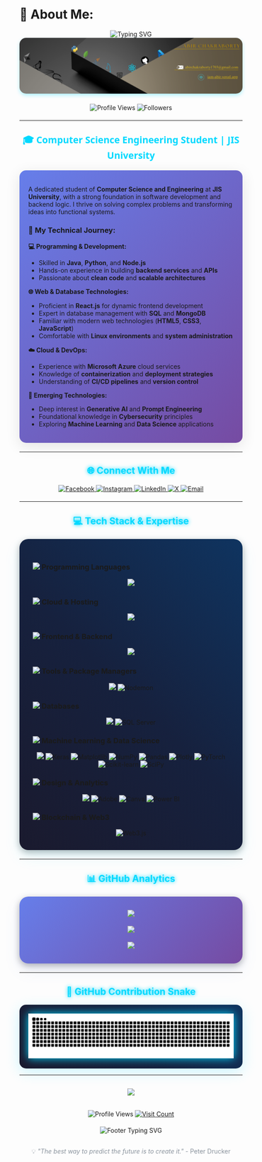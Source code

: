 # 💫 About Me:

<div align="center">
  <img src="https://readme-typing-svg.herokuapp.com?font=Fira+Code&weight=600&size=28&duration=4000&pause=1000&color=00D9FF&center=true&vCenter=true&multiline=true&width=600&height=100&lines=Hi+there!+I'm+Abir+Chakraborty+%F0%9F%91%8B;Full+Stack+Developer+%F0%9F%92%BB;Problem+Solver+%F0%9F%A7%A9" alt="Typing SVG" />
</div>

<div align="center">
  <img src="https://github.com/AbirChakraborty1703/AbirChakraborty1703/blob/main/banner.png" alt="Banner" style="border-radius: 15px; box-shadow: 0 4px 8px rgba(0, 217, 255, 0.3);" width="800"/>
</div>

<div align="center" style="margin: 20px 0;">
  <img src="https://komarev.com/ghpvc/?username=AbirChakraborty1703&style=for-the-badge&color=00d9ff" alt="Profile Views" />
  <img src="https://img.shields.io/github/followers/AbirChakraborty1703?style=for-the-badge&color=00d9ff&labelColor=1a1a2e" alt="Followers" />
</div>

---

<div align="center">
  <h2 style="color: #00D9FF; font-family: 'Segoe UI', Tahoma, Geneva, Verdana, sans-serif;">
    🎓 Computer Science Engineering Student | JIS University
  </h2>
</div>

<div style="background: linear-gradient(135deg, #667eea 0%, #764ba2 100%); padding: 20px; border-radius: 15px; margin: 20px 0; box-shadow: 0 8px 32px rgba(0, 0, 0, 0.1);">

A dedicated student of **Computer Science and Engineering** at **JIS University**, with a strong foundation in software development and backend logic. I thrive on solving complex problems and transforming ideas into functional systems.

### 🚀 **My Technical Journey:**

**💻 Programming & Development:**
- Skilled in **Java**, **Python**, and **Node.js**
- Hands-on experience in building **backend services** and **APIs**
- Passionate about **clean code** and **scalable architectures**

**🌐 Web & Database Technologies:**
- Proficient in **React.js** for dynamic frontend development  
- Expert in database management with **SQL** and **MongoDB**
- Familiar with modern web technologies (**HTML5**, **CSS3**, **JavaScript**)
- Comfortable with **Linux environments** and **system administration**

**☁️ Cloud & DevOps:**
- Experience with **Microsoft Azure** cloud services
- Knowledge of **containerization** and **deployment strategies**
- Understanding of **CI/CD pipelines** and **version control**

**🤖 Emerging Technologies:**
- Deep interest in **Generative AI** and **Prompt Engineering**
- Foundational knowledge in **Cybersecurity** principles
- Exploring **Machine Learning** and **Data Science** applications

</div>

---

<div align="center">
  <h2 style="color: #00D9FF; text-shadow: 0 0 10px #00D9FF;">
    🌐 Connect With Me
  </h2>
</div>

<div align="center" style="margin: 20px 0;">
  <a href="https://facebook.com/abirchakraborty999">
    <img src="https://img.shields.io/badge/Facebook-1877F2?style=for-the-badge&logo=facebook&logoColor=white&shadow=0 4px 8px rgba(24, 119, 242, 0.3)" alt="Facebook"/>
  </a>
  <a href="https://instagram.com/abirchakraborty999">
    <img src="https://img.shields.io/badge/Instagram-E4405F?style=for-the-badge&logo=instagram&logoColor=white" alt="Instagram"/>
  </a>
  <a href="https://linkedin.com/in/abirchakraborty1703">
    <img src="https://img.shields.io/badge/LinkedIn-0077B5?style=for-the-badge&logo=linkedin&logoColor=white" alt="LinkedIn"/>
  </a>
  <a href="https://x.com/abir2003_abir">
    <img src="https://img.shields.io/badge/X-000000?style=for-the-badge&logo=x&logoColor=white" alt="X"/>
  </a>
  <a href="mailto:abirchakraborty1703@gmail.com">
    <img src="https://img.shields.io/badge/Email-D14836?style=for-the-badge&logo=gmail&logoColor=white" alt="Email"/>
  </a>
</div>

---

<div align="center">
  <h2 style="color: #00D9FF; text-shadow: 0 0 10px #00D9FF;">
    💻 Tech Stack & Expertise
  </h2>
</div>

<div style="background: linear-gradient(45deg, #1a1a2e, #16213e, #0f3460); padding: 30px; border-radius: 20px; margin: 20px 0; box-shadow: 0 15px 35px rgba(0, 217, 255, 0.1), 0 5px 15px rgba(0, 0, 0, 0.3);">

### <img src="https://media.giphy.com/media/WUlplcMpOCEmTGBtBW/giphy.gif" width="30"> **Programming Languages**
<div align="center">
  <img src="https://skillicons.dev/icons?i=java,js,python,c,html&theme=dark" />
</div>

### <img src="https://media.giphy.com/media/kH1DBkPNyZPOk0BxrM/giphy.gif" width="30"> **Cloud & Hosting**
<div align="center">
  <img src="https://skillicons.dev/icons?i=azure,vercel&theme=dark" />
</div>

### <img src="https://media.giphy.com/media/kdFc8fubgS31b8DsVu/giphy.gif" width="30"> **Frontend & Backend**
<div align="center">
  <img src="https://skillicons.dev/icons?i=react,tailwind,nodejs,express,django,vite&theme=dark" />
</div>

### <img src="https://media.giphy.com/media/VgGthkhUvGgOit7Y9i/giphy.gif" width="30"> **Tools & Package Managers**
<div align="center">
  <img src="https://skillicons.dev/icons?i=npm,github,git&theme=dark" />
  <img src="https://img.shields.io/badge/NODEMON-76D04B?style=for-the-badge&logo=nodemon&logoColor=white" alt="Nodemon"/>
</div>

### <img src="https://media.giphy.com/media/AeWoyE3ZT90OI/giphy.gif" width="30"> **Databases**
<div align="center">
  <img src="https://skillicons.dev/icons?i=mysql,mongodb&theme=dark" />
  <img src="https://img.shields.io/badge/Microsoft%20SQL%20Server-CC2927?style=for-the-badge&logo=microsoft%20sql%20server&logoColor=white" alt="SQL Server"/>
</div>

### <img src="https://media.giphy.com/media/WFZvB7VIXBgiz3oDXE/giphy.gif" width="30"> **Machine Learning & Data Science**
<div align="center">
  <img src="https://skillicons.dev/icons?i=opencv,tensorflow&theme=dark" />
  <img src="https://img.shields.io/badge/Keras-FF0000?style=for-the-badge&logo=keras&logoColor=white" alt="Keras"/>
  <img src="https://img.shields.io/badge/Matplotlib-11557c?style=for-the-badge&logo=matplotlib&logoColor=white" alt="Matplotlib"/>
  <img src="https://img.shields.io/badge/NumPy-013243?style=for-the-badge&logo=numpy&logoColor=white" alt="NumPy"/>
  <img src="https://img.shields.io/badge/Pandas-150458?style=for-the-badge&logo=pandas&logoColor=white" alt="Pandas"/>
  <img src="https://img.shields.io/badge/Plotly-3F4F75?style=for-the-badge&logo=plotly&logoColor=white" alt="Plotly"/>
  <img src="https://img.shields.io/badge/PyTorch-EE4C2C?style=for-the-badge&logo=pytorch&logoColor=white" alt="PyTorch"/>
  <img src="https://img.shields.io/badge/Scikit--Learn-F7931E?style=for-the-badge&logo=scikit-learn&logoColor=white" alt="Scikit-learn"/>
  <img src="https://img.shields.io/badge/SciPy-0C55A5?style=for-the-badge&logo=scipy&logoColor=white" alt="SciPy"/>
</div>

### <img src="https://media.giphy.com/media/fwbZnTftCXVocKzfxR/giphy.gif" width="30"> **Design & Analytics**
<div align="center">
  <img src="https://skillicons.dev/icons?i=figma&theme=dark" />
  <img src="https://img.shields.io/badge/Adobe-FF0000?style=for-the-badge&logo=adobe&logoColor=white" alt="Adobe"/>
  <img src="https://img.shields.io/badge/Canva-00C4CC?style=for-the-badge&logo=canva&logoColor=white" alt="Canva"/>
  <img src="https://img.shields.io/badge/Power%20BI-F2C811?style=for-the-badge&logo=powerbi&logoColor=black" alt="Power BI"/>
</div>

### <img src="https://media.giphy.com/media/kPTCBdX5FLdL7RjVra/giphy.gif" width="30"> **Blockchain & Web3**
<div align="center">
  <img src="https://img.shields.io/badge/Web3.js-F16822?style=for-the-badge&logo=web3.js&logoColor=white" alt="Web3.js"/>
</div>

</div>

---

<div align="center">
  <h2 style="color: #00D9FF; text-shadow: 0 0 10px #00D9FF;">
    📊 GitHub Analytics
  </h2>
</div>

<div style="background: linear-gradient(135deg, #667eea 0%, #764ba2 100%); padding: 30px; border-radius: 20px; margin: 20px 0; box-shadow: 0 15px 35px rgba(102, 126, 234, 0.1), 0 5px 15px rgba(0, 0, 0, 0.3);">

<div align="center">
  <img height="180em" src="https://github-readme-stats.vercel.app/api?username=AbirChakraborty1703&show_icons=true&theme=tokyonight&include_all_commits=true&count_private=true&hide_border=true&bg_color=0d1117&title_color=00d9ff&icon_color=00d9ff&text_color=c9d1d9"/>
</div>

<br/>

<div align="center">
  <img height="180em" src="https://nirzak-streak-stats.vercel.app/?user=AbirChakraborty1703&theme=tokyonight&hide_border=true&background=0d1117&stroke=00d9ff&ring=00d9ff&fire=00d9ff&currStreakLabel=00d9ff"/>
</div>

<br/>

<div align="center">
  <img height="180em" src="https://github-readme-stats.vercel.app/api/top-langs/?username=AbirChakraborty1703&layout=compact&theme=tokyonight&hide_border=true&bg_color=0d1117&title_color=00d9ff&text_color=c9d1d9"/>
</div>

</div>

---

<div align="center">
  <h2 style="color: #00D9FF; text-shadow: 0 0 10px #00D9FF;">
    🐍 GitHub Contribution Snake
  </h2>
</div>

<div align="center" style="background: linear-gradient(45deg, #1a1a2e, #16213e, #0f3460); padding: 20px; border-radius: 15px; box-shadow: 0 8px 32px rgba(0, 217, 255, 0.2);">
  <img src="https://raw.githubusercontent.com/AbirChakraborty1703/AbirChakraborty1703/output/snake-dark.svg" alt="Snake Game" style="filter: drop-shadow(0 0 10px #00d9ff);"/>
</div>

---

<div align="center" style="margin: 30px 0;">
  <img src="https://capsule-render.vercel.app/api?type=waving&color=gradient&customColorList=6,11,20&height=180&section=footer&text=Thanks%20for%20Visiting!&fontSize=42&fontColor=fff&animation=twinkling&fontAlignY=65"/>
</div>

<div align="center" style="margin: 20px 0;">
  <img src="https://komarev.com/ghpvc/?username=AbirChakraborty1703&style=for-the-badge&color=00d9ff&labelColor=1a1a2e" alt="Profile Views"/>
  <a href="https://visitcount.itsvg.in">
    <img src="https://visitcount.itsvg.in/api?id=AbirChakraborty1703&icon=1&color=1&pretty=true" alt="Visit Count"/>
  </a>
</div>

<div align="center">
  <img src="https://readme-typing-svg.herokuapp.com?font=Fira+Code&weight=400&size=18&duration=3000&pause=1000&color=00D9FF&center=true&vCenter=true&width=600&lines=Let's+connect+and+build+something+amazing+together!+%F0%9F%9A%80;Always+learning%2C+always+growing+%F0%9F%8C%B1;Code+%7C+Create+%7C+Innovate+%E2%9C%A8" alt="Footer Typing SVG" />
</div>

<div align="center" style="margin-top: 30px;">
  <p style="color: #8b949e; font-size: 14px;">
    💡 <em>"The best way to predict the future is to create it."</em> - Peter Drucker
  </p>
</div>

<!-- Proudly created with GPRM ( https://gprm.itsvg.in ) -->